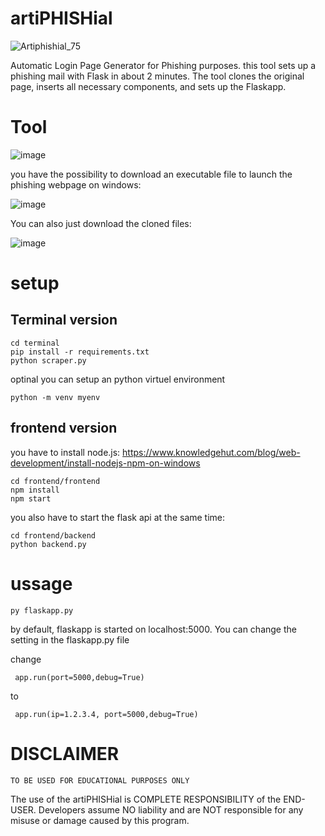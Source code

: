 # artiPHISHial
![Artiphishial_75](https://github.com/gingapower/artiPHISHial/assets/87360317/013e1409-b728-428f-855c-48ca27d5a1eb)

Automatic Login Page Generator for Phishing purposes. 
this tool sets up a phishing mail with Flask in about 2 minutes. The tool clones the original page, inserts all necessary components, and sets up the Flaskapp.

# Tool
![image](https://github.com/gingapower/artiPHISHial/assets/87360317/bbd2f2ac-e963-472a-ac42-a7011eb1dc0d)

you have the possibility to download an executable file to launch the phishing webpage on windows:

![image](https://github.com/gingapower/artiPHISHial/assets/87360317/56701c3c-a23c-451f-97d3-c45a94858596)

You can also just download the cloned files:

![image](https://github.com/gingapower/artiPHISHial/assets/87360317/0cf27131-c2a7-4858-a27d-1052017f208a)


# setup
## Terminal version
```
cd terminal
pip install -r requirements.txt
python scraper.py
```
optinal you can setup an python virtuel environment
```
python -m venv myenv
```
## frontend version
you have to install node.js:
https://www.knowledgehut.com/blog/web-development/install-nodejs-npm-on-windows
```
cd frontend/frontend
npm install
npm start
```
you also have to start the flask api at the same time:
```
cd frontend/backend
python backend.py
```

# ussage
```
py flaskapp.py
```
by default, flaskapp is started on localhost:5000.
You can change the setting in the flaskapp.py file

change
```
 app.run(port=5000,debug=True)
```
to 
```
 app.run(ip=1.2.3.4, port=5000,debug=True)
```

# DISCLAIMER
```
TO BE USED FOR EDUCATIONAL PURPOSES ONLY
```
The use of the artiPHISHial is COMPLETE RESPONSIBILITY of the END-USER. Developers assume NO liability and are NOT responsible for any misuse or damage caused by this program.
